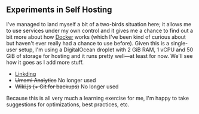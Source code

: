 ## Experiments in Self Hosting

I've managed to land myself a bit of a two-birds situation here; it allows me to use services under my own control and it gives me a chance to find out a bit more about how [Docker](https://www.docker.com) works (which I've been kind of curious about but haven't ever really had a chance to use before). Given this is a single-user setup, I'm using a DigitalOcean droplet with 2 GiB RAM, 1 vCPU and 50 GiB of storage for hosting and it runs pretty well—at least for now. We'll see how it goes as I add more stuff.

* [Linkding](https://github.com/sissbruecker/linkding)
* ~~Umami Analytics~~ No longer used
* ~~Wiki.js (+ Git for backups)~~ No longer used

Because this is all very much a learning exercise for me, I'm happy to take suggestions for optimizations, best practices, etc.
